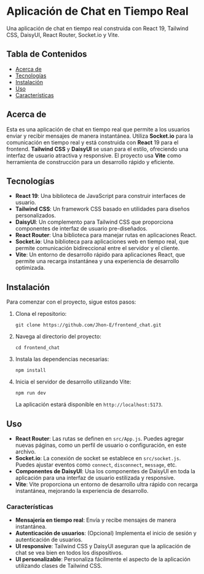 # Aplicación de Chat en Tiempo Real

Una aplicación de chat en tiempo real construida con React 19, Tailwind CSS, DaisyUI, React Router, Socket.io y Vite.

## Tabla de Contenidos

- [Acerca de](#acerca-de)
- [Tecnologías](#tecnologías)
- [Instalación](#instalación)
- [Uso](#uso)
- [Características](#características)

## Acerca de

Esta es una aplicación de chat en tiempo real que permite a los usuarios enviar y recibir mensajes de manera instantánea. Utiliza **Socket.io** para la comunicación en tiempo real y está construida con **React** 19 para el frontend. **Tailwind CSS** y **DaisyUI** se usan para el estilo, ofreciendo una interfaz de usuario atractiva y responsive. El proyecto usa **Vite** como herramienta de construcción para un desarrollo rápido y eficiente.

## Tecnologías

- **React 19**: Una biblioteca de JavaScript para construir interfaces de usuario.
- **Tailwind CSS**: Un framework CSS basado en utilidades para diseños personalizados.
- **DaisyUI**: Un complemento para Tailwind CSS que proporciona componentes de interfaz de usuario pre-diseñados.
- **React Router**: Una biblioteca para manejar rutas en aplicaciones React.
- **Socket.io**: Una biblioteca para aplicaciones web en tiempo real, que permite comunicación bidireccional entre el servidor y el cliente.
- **Vite**: Un entorno de desarrollo rápido para aplicaciones React, que permite una recarga instantánea y una experiencia de desarrollo optimizada.

## Instalación

Para comenzar con el proyecto, sigue estos pasos:

1. Clona el repositorio:

   `git clone https://github.com/Jhon-E/frontend_chat.git`

2. Navega al directorio del proyecto:

   `cd frontend_chat`

3. Instala las dependencias necesarias:

   `npm install`

4. Inicia el servidor de desarrollo utilizando Vite:

   `npm run dev`

   La aplicación estará disponible en `http://localhost:5173`.

## Uso

- **React Router**: Las rutas se definen en `src/App.js`. Puedes agregar nuevas páginas, como un perfil de usuario o configuración, en este archivo.
- **Socket.io**: La conexión de socket se establece en `src/socket.js`. Puedes ajustar eventos como `connect`, `disconnect`, `message`, etc.
- **Componentes de DaisyUI**: Usa los componentes de DaisyUI en toda la aplicación para una interfaz de usuario estilizada y responsive.
- **Vite**: Vite proporciona un entorno de desarrollo ultra rápido con recarga instantánea, mejorando la experiencia de desarrollo.

### Características

- **Mensajería en tiempo real**: Envía y recibe mensajes de manera instantánea.
- **Autenticación de usuarios**: (Opcional) Implementa el inicio de sesión y autenticación de usuarios.
- **UI responsive**: Tailwind CSS y DaisyUI aseguran que la aplicación de chat se vea bien en todos los dispositivos.
- **UI personalizable**: Personaliza fácilmente el aspecto de la aplicación utilizando clases de Tailwind CSS.
